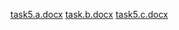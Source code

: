 [task5.a.docx](https://github.com/SayedSharmila786/cloud-computing/files/12039196/task5.a.docx)
[task.b.docx](https://github.com/SayedSharmila786/cloud-computing/files/12039198/task.b.docx)
[task5.c.docx](https://github.com/SayedSharmila786/cloud-computing/files/12039200/task5.c.docx)
